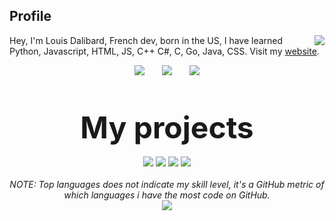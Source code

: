 ## Profile
<img align="right" src="https://github-readme-stats.vercel.app/api?username=make-42&show_icons=true&theme=dracula&hide_border=true" />

Hey, I'm Louis Dalibard, French dev, born in the US, I have learned Python, Javascript, HTML, JS, C++ C#, C, Go, Java, CSS. Visit my <a href="https://ontake.dev/">website</a>.
<br>
<p align="center">
    <img src="http://img.shields.io/badge/Discord-%40OnTake%235344-7289DA?style=for-the-badge" />
    &nbsp;&nbsp;&nbsp;&nbsp;&nbsp;
    <img src="http://img.shields.io/badge/Twiter-%40TvOutOf-1DA1F2?style=for-the-badge" />
    &nbsp;&nbsp;&nbsp;&nbsp;&nbsp;
    <img src="http://img.shields.io/badge/Instagram-%40louisdalibard-E1306C?style=for-the-badge" />
    <br>
    <br>
    <br>
    <br>
    <font size="14">
        <b>
            My projects
        </b><br>
    </font>
    <br>
    <img src="https://github-readme-stats.vercel.app/api/pin/?username=make-42&repo=pTuna&theme=dracula&hide_border=true" />
    <img src="https://github-readme-stats.vercel.app/api/pin/?username=make-42&repo=pihon&theme=dracula&hide_border=true" />
    <img src="https://github-readme-stats.vercel.app/api/pin/?username=make-42&repo=Open7SClock&theme=dracula&hide_border=true" />
    <img src="https://github-readme-stats.vercel.app/api/pin/?username=make-42&repo=OpenNotes&theme=dracula&hide_border=true" />
    <br>
<br>
<i>
    NOTE: Top languages does not indicate my skill level, it's a GitHub metric of which languages i have the most code on GitHub.</i><br>
<img align="center" src="https://github-readme-stats.vercel.app/api/top-langs/?username=make-42&layout=compact&theme=dracula&hide_border=true" />
</p>
